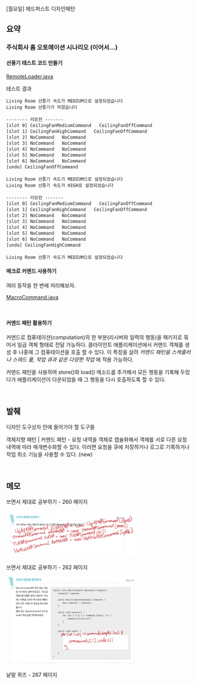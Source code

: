 [월요일] 헤드퍼스트 디자인패턴

## 요약

### 주식회사 홈 오토메이션 시나리오 (이어서...)

#### 선풍기 테스트 코드 만들기

[RemoteLoader.java](../../headfirst-designpatterns/CommandPattern/IOTRemoteControlAddCeilingFan/src/RemoteLoader.java)

테스트 결과

```
Living Room 선풍기 속도가 MEDIUM으로 설정되었습니다
Living Room 선풍기가 꺼졌습니다

-------- 리모컨 -------
[slot 0] CeilingFanMediumCommand   CeilingFanOffCommand
[slot 1] CeilingFanHighCommand   CeilingFanOffCommand
[slot 2] NoCommand   NoCommand
[slot 3] NoCommand   NoCommand
[slot 4] NoCommand   NoCommand
[slot 5] NoCommand   NoCommand
[slot 6] NoCommand   NoCommand
[undo] CeilingFanOffCommand

Living Room 선풍기 속도가 MEDIUM으로 설정되었습니다
Living Room 선풍기 속도가 HIGH로 설정되었습니다

-------- 리모컨 -------
[slot 0] CeilingFanMediumCommand   CeilingFanOffCommand
[slot 1] CeilingFanHighCommand   CeilingFanOffCommand
[slot 2] NoCommand   NoCommand
[slot 3] NoCommand   NoCommand
[slot 4] NoCommand   NoCommand
[slot 5] NoCommand   NoCommand
[slot 6] NoCommand   NoCommand
[undo] CeilingFanHighCommand

Living Room 선풍기 속도가 MEDIUM으로 설정되었습니다
```

#### 매크로 커맨드 사용하기

여러 동작을 한 번에 처리해보자.

[MacroCommand.java]()

</br>

#### 커맨드 패턴 활용하기

커맨드로 컴퓨테이션(computation)의 한 부분(리시버와 일력의 행동)을 패키지로 묶어서 일급 객체 형태로 전달 가능하다. 클라이언트 애플리케이션에서 커맨드 객체를 생성 후 나중에 그 컴퓨테이션을 호출 할 수 있다. 이 특징을 살려 _커맨드 패턴을 스케줄러나 스레드 풀, 작업 큐과 같은 다양한 작업_ 에 적용 가능하다.

커맨드 패턴을 사용하여 store()와 load() 메소드를 추가해서 모든 행동을 기록해 두었다가 애플리케이션이 다운되었을 때 그 행동을 다시 호출하도록 할 수 있다.

</br>

## 발췌

디자인 도구상자 안에 들어가야 할 도구들

객체지향 패턴 | 커맨드 패턴 - 요청 내역을 객체로 캡슐화해서 객체를 서로 다른 요청 내역에 따라 매개변수화할 수 있다. 이러면 요청을 큐에 저장하거나 로그로 기록하거나 작업 취소 기능을 사용할 수 있다. (new)

</br>

## 메모

쓰면서 제대로 공부하기 - 260 페이지

<img src="../../images/HFDP_260pg_스면서제대로공부하기.png" width="350" alt="쓰면서 제대로 공부하기 - 260 페이지">

쓰면서 제대로 공부하기 - 262 페이지

<img src="../../images/HFDP_262pg_쓰면서제대로공부하기.png" width="350" alt="쓰면서 제대로 공부하기 - 262 페이지">

낱말 퀴즈 - 267 페이지